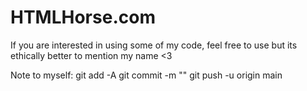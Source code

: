 # HTMLHorse.com

If you are interested in using some of my code, feel free to use but its ethically better to mention my name <3


Note to myself:
git add -A
git commit -m ""
git push -u origin main